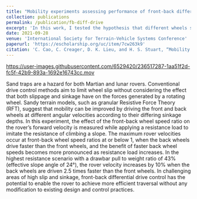 ```yaml
---
title: "Mobility experiments assessing performance of front‐back differential drive velocity on sandy terrain"
collection: publications
permalink: /publication/fb-diff-drive
excerpt: 'In this work, I tested the hypothesis that different wheels should be driven at different speeds depending on their operating conditions (i.e. sinkage). Driving the back wheels faster when the resistance load is high (when towing or climbing slopes) results in slightly faster and more power efficient travel.'
date: 2021-09-28
venue: 'International Society for Terrain-Vehicle Systems Conference'
paperurl: 'https://escholarship.org/uc/item/7cw263k9'
citation: 'C. Cao, C. Creager, D. K. Lieu, and H. S. Stuart, “Mobility Experiments Assessing Performance of Front-Back Differential Drive Velocity on Sandy Terrain,” in ISTVS 2021, Virtual Conference: International Society for Terrain-Vehicle Systems, Sep. 2021.'
---
```



https://user-images.githubusercontent.com/6529420/236517287-1aa51f2d-fc5f-42b9-893a-1692e16743cc.mov


Sand traps are a hazard for both Martian and lunar rovers. Conventional drive control methods aim to limit wheel slip without considering the effect that both slippage and sinkage have on the forces generated by a rotating wheel. Sandy terrain models, such as granular Resistive Force Theory (RFT), suggest that mobility can be improved by driving the front and back wheels at different angular velocities according to their differing sinkage depths. In this experiment, the effect of the front-back wheel speed ratio on the rover’s forward velocity is measured while applying a resistance load to imitate the resistance of climbing a slope. The maximum rover velocities occur at front-back wheel speed ratios at or below 1, when the back wheels drive faster than the front wheels, and the benefit of faster back wheel speeds becomes more pronounced as resistance load increases. In the highest resistance scenario with a drawbar pull to weight ratio of 43% (effective slope angle of 24°), the rover velocity increases by 10% when the back wheels are driven 2.5 times faster than the front wheels. In challenging areas of high slip and sinkage, front-back differential drive control has the potential to enable the rover to achieve more efficient traversal without any modification to existing design and control practices.



